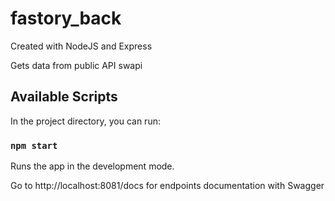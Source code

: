# fastory_back

Created with NodeJS and Express

Gets data from public API swapi

## Available Scripts

In the project directory, you can run:

### `npm start`

Runs the app in the development mode.

Go to http://localhost:8081/docs for endpoints documentation with Swagger

